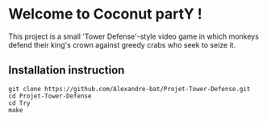 # Welcome to Coconut partY !

This project is a small 'Tower Defense'-style video game in which monkeys defend their king's crown against greedy crabs who seek to seize it.

## Installation instruction

```
git clone https://github.com/Alexandre-bat/Projet-Tower-Defense.git
cd Projet-Tower-Defense
cd Try
make
```
